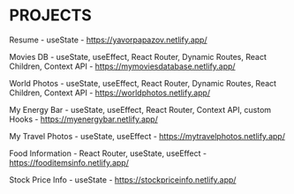 # PROJECTS

Resume - useState - https://yavorpapazov.netlify.app/

Movies DB - useState, useEffect, React Router, Dynamic Routes, React Children, Context API - https://mymoviesdatabase.netlify.app/

World Photos - useState, useEffect, React Router, Dynamic Routes, React Children, Context API - https://worldphotos.netlify.app/

My Energy Bar - useState, useEffect, React Router, Context API, custom Hooks - https://myenergybar.netlify.app/

My Travel Photos - useState, useEffect - https://mytravelphotos.netlify.app/

Food Information - React Router, useState, useEffect - https://fooditemsinfo.netlify.app/

Stock Price Info - useState - https://stockpriceinfo.netlify.app/
